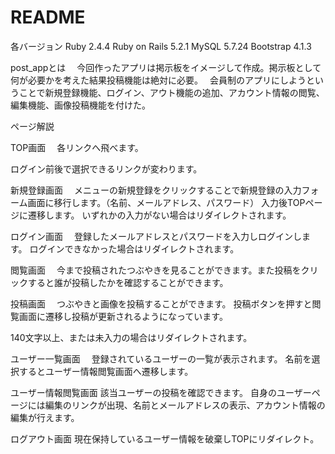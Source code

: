 # README

各バージョン
Ruby 2.4.4
Ruby on Rails 5.2.1
MySQL 5.7.24
Bootstrap 4.1.3

post_appとは
　今回作ったアプリは掲示板をイメージして作成。掲示板として何が必要かを考えた結果投稿機能は絶対に必要。　
会員制のアプリにしようということで新規登録機能、ログイン、アウト機能の追加、アカウント情報の閲覧、編集機能、画像投稿機能を付けた。

ページ解説

TOP画面
　各リンクへ飛べます。

ログイン前後で選択できるリンクが変わります。

新規登録画面
　メニューの新規登録をクリックすることで新規登録の入力フォーム画面に移行します。（名前、メールアドレス、パスワード）
入力後TOPページに遷移します。
いずれかの入力がない場合はリダイレクトされます。

ログイン画面
　登録したメールアドレスとパスワードを入力しログインします。
ログインできなかった場合はリダイレクトされます。

閲覧画面
　今まで投稿されたつぶやきを見ることができます。また投稿をクリックすると誰が投稿したかを確認することができます。

投稿画面
　つぶやきと画像を投稿することができます。
投稿ボタンを押すと閲覧画面に遷移し投稿が更新されるようになっています。

140文字以上、または未入力の場合はリダイレクトされます。

ユーザー一覧画面
　登録されているユーザーの一覧が表示されます。
名前を選択するとユーザー情報閲覧画面へ遷移します。

ユーザー情報閲覧画面
該当ユーザーの投稿を確認できます。
自身のユーザーページには編集のリンクが出現、名前とメールアドレスの表示、アカウント情報の編集が行えます。

ログアウト画面
現在保持しているユーザー情報を破棄しTOPにリダイレクト。
